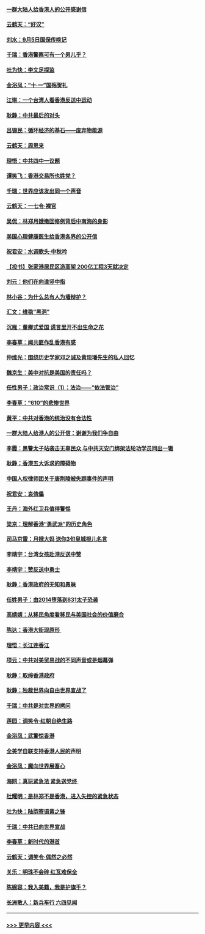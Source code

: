 #### [一群大陆人给香港人的公开感谢信](../pages/nsc993/n11514797.md?t=09120601) 
#### [云鹤天：“好汉”](../pages/nsc993/n11513536.md?t=09120601) 
#### [刘水：9月5日国保传唤记](../pages/nsc993/n11513460.md?t=09120601) 
#### [千瑞：香港警察可有一个男儿乎？](../pages/nsc993/n11513109.md?t=09120601) 
#### [吐为快：李文足探监](../pages/nsc993/n11509622.md?t=09120601) 
#### [金浴凤：“十‧一”国殇贺礼](../pages/nsc993/n11509593.md?t=09120601) 
#### [江琳：一个台湾人看香港反送中运动](../pages/nsc993/n11509211.md?t=09120601) 
#### [耿静：中共最后的对头](../pages/nsc993/n11508308.md?t=09120601) 
#### [吕锡民：循环经济的基石——废弃物能源](../pages/nsc993/n11508212.md?t=09120601) 
#### [云鹤天：周恩来](../pages/nsc993/n11508055.md?t=09120601) 
#### [理悟：中共四中一议题](../pages/nsc993/n11507782.md?t=09120601) 
#### [谭笑飞：香港交易所也姓党？](../pages/nsc993/n11507753.md?t=09120601) 
#### [千瑞：世界应该发出同一个声音](../pages/nsc993/n11507290.md?t=09120601) 
#### [云鹤天：一七令‧裸官](../pages/nsc993/n11507177.md?t=09120601) 
#### [吴侃：林郑月娥撤回修例背后中南海的身影](../pages/nsc993/n11506876.md?t=09120601) 
#### [美国心理健康医生给香港各界的公开信](../pages/nsc993/n11506809.md?t=09120601) 
#### [祝君安：水调歌头‧中秋吟](../pages/nsc993/n11506758.md?t=09120601) 
#### [【投书】张家港居民区造高架 200亿工程3天就决定](../pages/nsc993/n11506682.md?t=09120601) 
#### [刘元：他们在向谁竖中指](../pages/nsc993/n11505384.md?t=09120601) 
#### [林小谷：为什么总有人为墙辩护？](../pages/nsc993/n11505226.md?t=09120601) 
#### [汇文：维稳“黑洞”](../pages/nsc993/n11504347.md?t=09120601) 
#### [沉雁：董卿式爱国 谎言里开不出生命之花](../pages/nsc993/n11503215.md?t=09120601) 
#### [李春草：闻共匪作乱香港有感](../pages/nsc993/n11503072.md?t=09120601) 
#### [仲维光：围绕历史学家邓之诚及黄现璠先生的私人回忆](../pages/nsc993/n11501330.md?t=09120601) 
#### [魏京生：美中对抗是美国的责任吗？](../pages/nsc993/n11500723.md?t=09120601) 
#### [任性男子：政治常识（1）：法治——“依法管治”](../pages/nsc993/n11500791.md?t=09120601) 
#### [李春草：“610”的悲惨世界](../pages/nsc993/n11501141.md?t=09120601) 
#### [黄平：中共对香港的统治没有合法性](../pages/nsc993/n11499473.md?t=09120601) 
#### [一群大陆人给港人的公开信：谢谢为我们争自由](../pages/nsc993/n11500402.md?t=09120601) 
#### [李霞：黑警太子站袭击无辜民众 与中共天安门绑架法轮功学员同出一辙](../pages/nsc993/n11499805.md?t=09120601) 
#### [耿静：香港五大诉求的障碍物](../pages/nsc993/n11497578.md?t=09120601) 
#### [中国人权律师团关于唐荆陵被失踪事件的声明](../pages/nsc993/n11500014.md?t=09120601) 
#### [祝君安：哀傀儡](../pages/nsc993/n11499776.md?t=09120601) 
#### [王丹：海外红卫兵值得警惕](../pages/nsc993/n11498138.md?t=09120601) 
#### [梁京：理解香港“勇武派”的历史角色](../pages/nsc993/n11498006.md?t=09120601) 
#### [司马京雷：月娥大妈  送你3句皇城根儿名言](../pages/nsc993/n11497885.md?t=09120601) 
#### [李靖宇：台湾女孩赴港反送中赞](../pages/nsc993/n11497721.md?t=09120601) 
#### [李靖宇：赞反送中勇士](../pages/nsc993/n11497452.md?t=09120601) 
#### [耿静：香港政府的无知和愚昧](../pages/nsc993/n11494238.md?t=09120601) 
#### [任姓男子：由2014堕落到831太子恐袭](../pages/nsc993/n11496683.md?t=09120601) 
#### [高婧婧：从移民角度看移民与美国社会的价值磨合](../pages/nsc993/n11495757.md?t=09120601) 
#### [陈达：香港大街现原形 ](../pages/nsc993/n11495441.md?t=09120601) 
#### [理悟：长江连香江](../pages/nsc993/n11495377.md?t=09120601) 
#### [项云：中共对美贸易战的不同声音或是烟幕弹](../pages/nsc993/n11494929.md?t=09120601) 
#### [耿静：取缔香港政府](../pages/nsc993/n11494218.md?t=09120601) 
#### [耿静：独裁世界向自由世界宣战了](../pages/nsc993/n11494190.md?t=09120601) 
#### [千瑞：中共是对世界的拷问](../pages/nsc993/n11493021.md?t=09120601) 
#### [莲园：调笑令‧红朝自绝生路](../pages/nsc993/n11493011.md?t=09120601) 
#### [金浴凤：武警惊香港](../pages/nsc993/n11492994.md?t=09120601) 
#### [全美学自联支持香港人民的声明](../pages/nsc993/n11492630.md?t=09120601) 
#### [金浴凤：魔向世界展畜心](../pages/nsc993/n11492599.md?t=09120601) 
#### [海网：真玩紧急法 紧急送党终 ](../pages/nsc993/n11492535.md?t=09120601) 
#### [杜耀明：是林郑不是香港，进入失控的紧急状态](../pages/nsc993/n11491420.md?t=09120601) 
#### [吐为快：陆胞寄语黄之锋](../pages/nsc993/n11491117.md?t=09120601) 
#### [千瑞：中共已向世界宣战](../pages/nsc993/n11490123.md?t=09120601) 
#### [李春草：新时代的港首](../pages/nsc993/n11489864.md?t=09120601) 
#### [云鹤天：调笑令·偶然之必然](../pages/nsc993/n11489701.md?t=09120601) 
#### [关乐：明珠不会碎 红瓦难保全](../pages/nsc993/n11489647.md?t=09120601) 
#### [陈婉容：我入美籍，我是护旗手？](../pages/nsc993/n11487908.md?t=09120601) 
#### [长洲散人：新兵车行 六四见闻](../pages/nsc993/n11487729.md?t=09120601) 

----
#### [ >>> 更早内容 <<< ](../indexes/nsc993-earlier.md)
